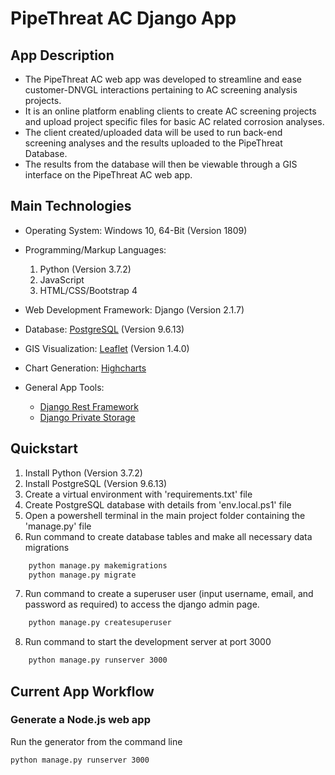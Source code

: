 # PipeThreat AC Django App


## App Description

- The PipeThreat AC web app was developed to streamline and ease customer-DNVGL interactions pertaining to AC screening analysis projects.
- It is an online platform enabling clients to create AC screening projects and upload project specific files for basic AC related corrosion analyses. 
- The client created/uploaded data will be used to run back-end screening analyses and the results uploaded to the PipeThreat Database.
- The results from the database will then be viewable through a GIS interface on the PipeThreat AC web app.


## Main Technologies
 
- Operating System: Windows 10, 64-Bit (Version 1809)

- Programming/Markup Languages:
	1. Python (Version 3.7.2)
	2. JavaScript
	3. HTML/CSS/Bootstrap 4

- Web Development Framework: Django (Version 2.1.7)

- Database: [PostgreSQL](https://www.postgresql.org/) (Version 9.6.13)

- GIS Visualization: [Leaflet](https://leafletjs.com/) (Version 1.4.0)

- Chart Generation: [Highcharts](https://www.highcharts.com/)

- General App Tools:
	 - [Django Rest Framework](https://github.com/encode/django-rest-framework)
	 - [Django Private Storage](https://github.com/edoburu/django-private-storage)


## Quickstart

1. Install Python (Version 3.7.2)
2. Install PostgreSQL (Version 9.6.13)
3. Create a virtual environment with 'requirements.txt' file
4. Create PostgreSQL database with details from 'env.local.ps1' file
5. Open a powershell terminal in the main project folder containing the 'manage.py' file
6. Run command to create database tables and make all necessary data migrations
```sh
	python manage.py makemigrations
	python manage.py migrate
```
7. Run command to create a superuser user (input username, email, and password as required) to access the django admin page.
```bash
	python manage.py createsuperuser
```
8. Run command to start the development server at port 3000
```bash
	python manage.py runserver 3000
```



## Current App Workflow

### Generate a Node.js web app
Run the generator from the command line
```bash
python manage.py runserver 3000
```




